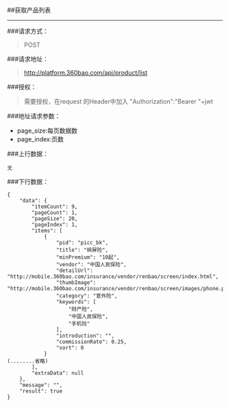 ##获取产品列表

------------

###请求方式：
> POST

###请求地址：
> http://platform.360bao.com/api/product/list

###授权：
> 需要授权，在request 的Header中加入
"Authorization":"Bearer "+jwt

###地址请求参数：
> 
  * page_size:每页数据数
  * page_index:页数

###上行数据：
```
无
```
###下行数据：
```
{
    "data": {
        "itemCount": 9,
        "pageCount": 1,
        "pageSize": 20,
        "pageIndex": 1,
        "items": [
            {
                "pid": "picc_bk",
                "title": "碎屏险",
                "minPremium": "10起",
                "vendor": "中国人民保险",
                "detailUrl": "http://mobile.360bao.com/insurance/vendor/renbao/screen/index.html",
                "thumbImage": "http://mobile.360bao.com/insurance/vendor/renbao/screen/images/phone.png",
                "category": "意外险",
                "keywords": [
                    "财产险",
                    "中国人民保险",
                    "手机险"
                ],
                "introduction": "",
                "commissionRate": 0.25,
                "sort": 0
            }
(........省略)
        ],
        "extraData": null
    },
    "message": "",
    "result": true
}
```

